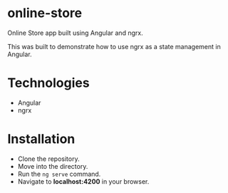 # online-store

Online Store app built using Angular and ngrx. 

This was built to demonstrate how to use ngrx as a state management in Angular.

# Technologies

* Angular
* ngrx

# Installation

* Clone the repository.
* Move into the directory.
* Run the `ng serve` command.
* Navigate to __localhost:4200__ in your browser.

